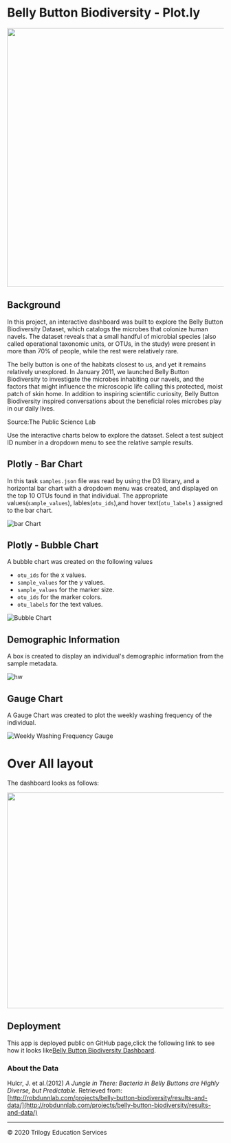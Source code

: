 # Belly Button Biodiversity - Plot.ly

<img src="Images/bacteria.png" width="1300"  height="600"/>

## Background
In this project, an interactive dashboard was built to explore the Belly Button Biodiversity Dataset, which catalogs the microbes that colonize human navels. The dataset reveals that a small handful of microbial species (also called operational taxonomic units, or OTUs, in the study) were present in more than 70% of people, while the rest were relatively rare.

The belly button is one of the habitats closest to us, and yet it remains relatively unexplored. In January 2011, we launched Belly Button Biodiversity to investigate the microbes inhabiting our navels, and the factors that might influence the microscopic life calling this protected, moist patch of skin home. In addition to inspiring scientific curiosity, Belly Button Biodiversity inspired conversations about the beneficial roles microbes play in our daily lives.

Source:The Public Science Lab

Use the interactive charts below to explore the dataset. Select a test subject ID number in a dropdown menu to see the relative sample results.

## Plotly - Bar Chart

In this task `samples.json` file was read by using the D3 library, and a horizontal bar chart with a dropdown menu was created, and displayed on the top 10 OTUs found in that individual. The appropriate values(`sample_values`), lables(`otu_ids`),and hover text(`otu_labels` ) assigned to the bar chart. 

![bar Chart](Images/hw01.png)

## Plotly - Bubble Chart

A bubble chart was created on the following values
- `otu_ids` for the x values.
- `sample_values` for the y values.
- `sample_values` for the marker size.
- `otu_ids` for the marker colors.
- `otu_labels` for the text values.

![Bubble Chart](Images/bubble_chart.png)

## Demographic Information 
A box is created to display an individual's demographic information from the sample metadata.

![hw](Images/hw03.png)

## Gauge Chart

A Gauge Chart was created to plot the weekly washing frequency of the individual.

![Weekly Washing Frequency Gauge](Images/gauge.png)

# Over All layout

The dashboard looks as follows: 

<img src="Images/all.gif" width="1000"  height="500"/>

## Deployment

This app is deployed public on GitHub page,click the following link to see how it looks like[Belly Button Biodiversity Dashboard](https://ermiasgelaye.github.io/plotly-Challenge
).


### About the Data

Hulcr, J. et al.(2012) _A Jungle in There: Bacteria in Belly Buttons are Highly Diverse, but Predictable_. Retrieved from: [http://robdunnlab.com/projects/belly-button-biodiversity/results-and-data/](http://robdunnlab.com/projects/belly-button-biodiversity/results-and-data/)

- - -

© 2020 Trilogy Education Services
